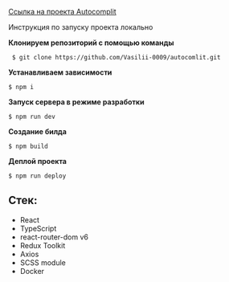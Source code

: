 [ Ссылка на проекта Autocomplit ](https://vasilii-0009.github.io/autocomplit/)

Инcтрукция по запуску проекта локально

**Клонируем репозиторий c помощью команды**

```
 $ git clone https://github.com/Vasilii-0009/autocomlit.git
```

**Устанавливаем зависимости**

```
$ npm i
```

**Запуск сервера в режиме разработки**

```
$ npm run dev
```

**Создание билда**

```
$ npm build
```

**Деплой проекта**

```
$ npm run deploy
```

## Стек:

- React
- TypeScript
- react-router-dom v6
- Redux Toolkit
- Axios
- SCSS module
- Docker
